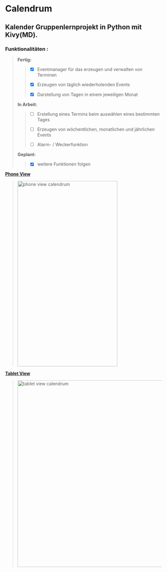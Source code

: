 # Calendrum
## Kalender Gruppenlernprojekt in Python mit Kivy(MD).
### Funktionalitäten :
> **Fertig:**
> >- [x] Eventmanager für das erzeugen und verwalten von Terminen
> >
> >- [x] Erzeugen von täglich wiederholenden Events
> > 
> >- [x] Darstellung von Tagen in einem jeweiligen Monat
> >
> **In Arbeit:**
> >- [ ] Erstellung eines Termins beim auswählen eines bestimmten Tages
> >
> >- [ ] Erzeugen von wöchentlichen, monatlichen und jährlichen Events
> > 
> >- [ ] Alarm- / Weckerfunktion
> >
> **Geplant:**
> >- [x] weitere Funktionen folgen

<ins>**Phone View**</ins>
> <img width="321" height="597" alt="phone view calendrum" src="https://github.com/user-attachments/assets/945a0754-3401-4046-82dd-f5fe6cef110e" />
<ins>**Tablet View**</ins>
> <img width="801" height="601" alt="tablet view calendrum" src="https://github.com/user-attachments/assets/2ce22d5f-fe76-4a21-a310-b3401b7aa70a" />

